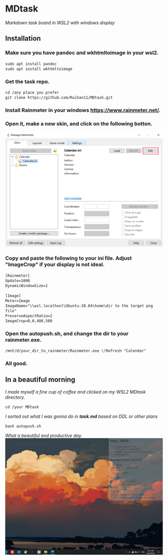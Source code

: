 # MDtask 
*Markdown task board in WSL2 with windows display*

## Installation
### Make sure you have **pandoc** and  **wkhtmltoimage** in your wsl2.
```
sudo apt install pandoc
sudo apt install wkhtmltoimage
``` 
### Get the task repo.
```
cd /any place you prefer
git clone https://github.com/Ruihan11/MDtask.git
``` 
  
### Install Rainmeter in your windows https://www.rainmeter.net/.

### Open it, make a new skin, and click on the following botton.  
![alt text](doc/image.png)
### Copy and paste the following to your **ini** file. Adjust "ImageCrop" if your display is not ideal.
```
[Rainmeter]
Update=1000
DynamicWindowSize=1

[Image]
Meter=Image
ImageName="\\wsl.localhost\Ubuntu-20.04\home\dir to the target png file"
PreserveAspectRatio=2
ImageCrop=0,0,400,500
```  
### Open the **autopush.sh**, and change the dir to your rainmeter.exe.
```
/mnt/d/your_dir_to_rainmeter/Rainmeter.exe \!Refresh "Calendar"
```
### All good.

## In a beautiful morning  
*I made myself a fine cup of coffee and clicked on my WSL2 MDtask directory.*
```
cd /your MDtask
```  
*I sorted out what I was gonna do in **task.md** based on DDL or other plans*
```
bash autopush.sh
```  
*What a beautiful and productive day.*
![alt text](doc/demo.png)
